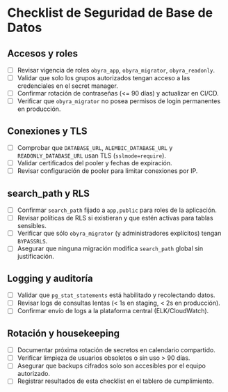 # Checklist de Seguridad de Base de Datos

## Accesos y roles
- [ ] Revisar vigencia de roles `obyra_app`, `obyra_migrator`, `obyra_readonly`.
- [ ] Validar que solo los grupos autorizados tengan acceso a las credenciales en el secret manager.
- [ ] Confirmar rotación de contraseñas (<= 90 días) y actualizar en CI/CD.
- [ ] Verificar que `obyra_migrator` no posea permisos de login permanentes en producción.

## Conexiones y TLS
- [ ] Comprobar que `DATABASE_URL`, `ALEMBIC_DATABASE_URL` y `READONLY_DATABASE_URL` usan TLS (`sslmode=require`).
- [ ] Validar certificados del pooler y fechas de expiración.
- [ ] Revisar configuración de pooler para limitar conexiones por IP.

## search_path y RLS
- [ ] Confirmar `search_path` fijado a `app,public` para roles de la aplicación.
- [ ] Revisar políticas de RLS si existieran y que estén activas para tablas sensibles.
- [ ] Verificar que sólo `obyra_migrator` (y administradores explícitos) tengan `BYPASSRLS`.
- [ ] Asegurar que ninguna migración modifica `search_path` global sin justificación.

## Logging y auditoría
- [ ] Validar que `pg_stat_statements` está habilitado y recolectando datos.
- [ ] Revisar logs de consultas lentas (< 1s en staging, < 2s en producción).
- [ ] Confirmar envío de logs a la plataforma central (ELK/CloudWatch).

## Rotación y housekeeping
- [ ] Documentar próxima rotación de secretos en calendario compartido.
- [ ] Verificar limpieza de usuarios obsoletos o sin uso > 90 días.
- [ ] Asegurar que backups cifrados solo son accesibles por el equipo autorizado.
- [ ] Registrar resultados de esta checklist en el tablero de cumplimiento.
